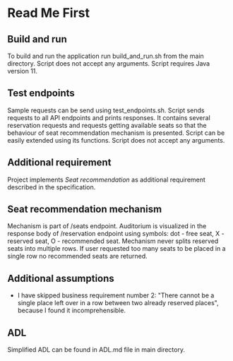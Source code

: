 # Read Me First

## Build and run
To build and run the application run build_and_run.sh from the main directory. Script does not accept any arguments.
Script requires Java version 11.

## Test endpoints
Sample requests can be send using test_endpoints.sh. Script sends requests to all API endpoints and prints responses.
It contains several reservation requests and requests getting available seats so that the behaviour of seat recommendation 
mechanism is presented. Script can be easily extended using its functions. Script does not accept any arguments.

## Additional requirement
Project implements *Seat recommendation* as additional requirement described in the specification.

## Seat recommendation mechanism
Mechanism is part of /seats endpoint. Auditorium is visualized in the response body of /reservation endpoint using 
symbols: dot - free seat, X - reserved seat, O - recommended seat.
Mechanism never splits reserved seats into multiple rows. If user requested too many seats to be placed in a single row
no recommended seats are returned. 

## Additional assumptions
* I have skipped business requirement number 2: 
    "There cannot be a single place left over in a row between two already reserved places",
    because I found it incomprehensible.

## ADL
Simplified ADL can be found in ADL.md file in main directory.


